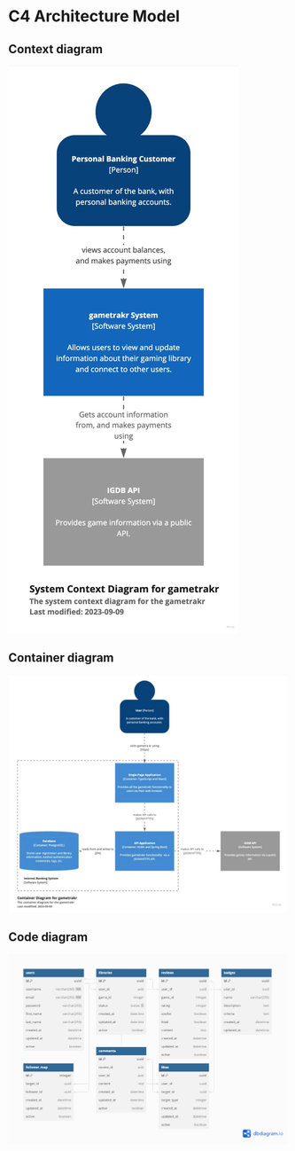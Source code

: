 # C4 Architecture Model

## Context diagram

![C4 Architecture - Context](assets/c4-context.jpg)

## Container diagram

![C4 Architecture - Container](assets/c4-container.jpg)
## Code diagram

![C4 Architecture - Code](assets/c4-code.png)
